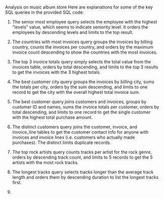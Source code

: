 Analysis on music album store
Here are explanations for some of the key SQL queries in the provided SQL code:

1. The senior most employee query selects the employee with the highest "levels" value, which seems to indicate seniority level. It orders the employees by descending levels and limits to the top result.

2. The countries with most invoices query groups the invoices by billing country, counts the invoices per country, and orders by the maximum invoice count descending to show the countries with the most invoices.

3. The top 3 invoice totals query simply selects the total value from the invoices table, orders by total descending, and limits to the top 3 results to get the invoices with the 3 highest totals.

4. The best customer city query groups the invoices by billing city, sums the totals per city, orders by the sum descending, and limits to one record to get the city with the overall highest total invoice sum.

5. The best customer query joins customers and invoices, groups by customer ID and names, sums the invoice totals per customer, orders by total descending, and limits to one record to get the single customer with the highest total purchase amount. 

6. The distinct customers query joins the customer, invoice, and invoice_line tables to get the customer contact info for anyone with invoices and invoice lines (i.e. customers who actually made purchases).  The distinct limits duplicate records.

7. The top rock artists query counts tracks per artist for the rock genre, orders by descending track count, and limits to 5 records to get the 5 artists with the most rock tracks.

8. The longest tracks query selects tracks longer than the average track length and orders them by descending duration to list the longest tracks first.
9. 
